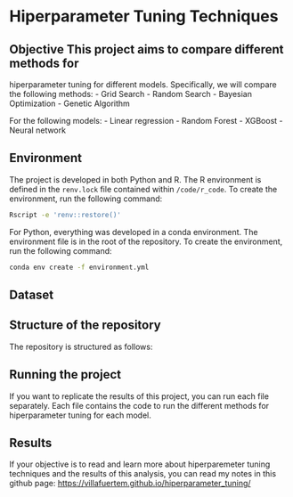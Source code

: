 # Hiperparameter Tuning Techniques

## Objective This project aims to compare different methods for
hiperparameter tuning for different models. Specifically, we will
compare the following methods: - Grid Search - Random Search - Bayesian
Optimization - Genetic Algorithm

For the following models: - Linear regression - Random Forest -
XGBoost - Neural network

## Environment

The project is developed in both Python and R. The R environment is
defined in the `renv.lock` file contained within `/code/r_code`. To
create the environment, run the following command:

``` bash
Rscript -e 'renv::restore()'
```

For Python, everything was developed in a conda environment. The
environment file is in the root of the repository. To create the
environment, run the following command:

``` bash
conda env create -f environment.yml
```

## Dataset

## Structure of the repository

The repository is structured as follows:

## Running the project

If you want to replicate the results of this project, you can run each
file separately. Each file contains the code to run the different
methods for hiperparameter tuning for each model.

## Results

If your objective is to read and learn more about hiperparemeter tuning
techniques and the results of this analysis, you can read my notes in
this github page:
<https://villafuertem.github.io/hiperparameter_tuning/>
